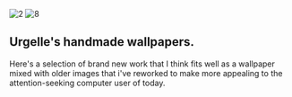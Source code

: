 ![2](https://user-images.githubusercontent.com/109094729/184544082-f3746cfb-4460-4ab2-ae13-2f1dc8087028.jpg)
![8](https://user-images.githubusercontent.com/109094729/190640006-bf246aa9-e7ab-4aa0-9cc8-6eaf6c2d3934.jpg)
## Urgelle's handmade wallpapers.
Here's a selection of brand new work that I think fits
well as a wallpaper mixed with older images that i've
reworked to make more appealing to the attention-seeking
computer user of today.
